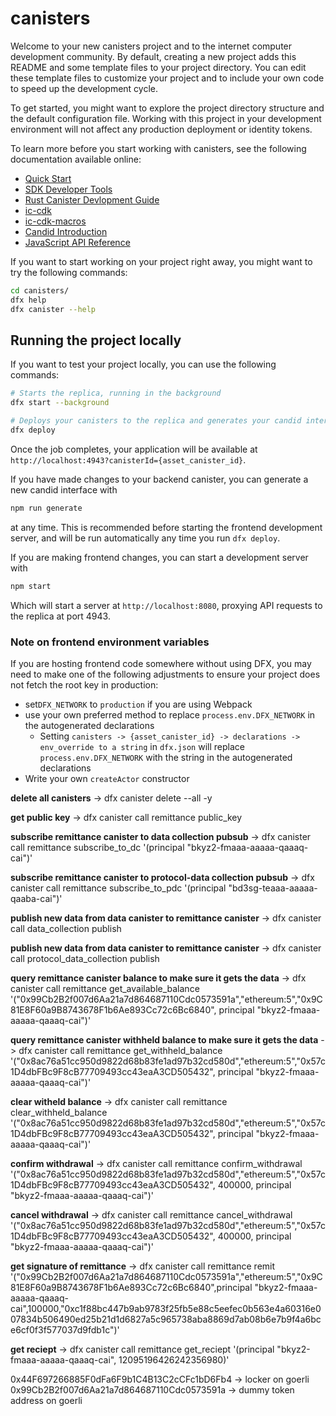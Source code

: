 # canisters

Welcome to your new canisters project and to the internet computer development community. By default, creating a new project adds this README and some template files to your project directory. You can edit these template files to customize your project and to include your own code to speed up the development cycle.

To get started, you might want to explore the project directory structure and the default configuration file. Working with this project in your development environment will not affect any production deployment or identity tokens.

To learn more before you start working with canisters, see the following documentation available online:

- [Quick Start](https://internetcomputer.org/docs/quickstart/quickstart-intro)
- [SDK Developer Tools](https://internetcomputer.org/docs/developers-guide/sdk-guide)
- [Rust Canister Devlopment Guide](https://internetcomputer.org/docs/rust-guide/rust-intro)
- [ic-cdk](https://docs.rs/ic-cdk)
- [ic-cdk-macros](https://docs.rs/ic-cdk-macros)
- [Candid Introduction](https://internetcomputer.org/docs/candid-guide/candid-intro)
- [JavaScript API Reference](https://erxue-5aaaa-aaaab-qaagq-cai.raw.icp0.io)

If you want to start working on your project right away, you might want to try the following commands:

```bash
cd canisters/
dfx help
dfx canister --help
```

## Running the project locally

If you want to test your project locally, you can use the following commands:

```bash
# Starts the replica, running in the background
dfx start --background

# Deploys your canisters to the replica and generates your candid interface
dfx deploy
```

Once the job completes, your application will be available at `http://localhost:4943?canisterId={asset_canister_id}`.

If you have made changes to your backend canister, you can generate a new candid interface with

```bash
npm run generate
```

at any time. This is recommended before starting the frontend development server, and will be run automatically any time you run `dfx deploy`.

If you are making frontend changes, you can start a development server with

```bash
npm start
```

Which will start a server at `http://localhost:8080`, proxying API requests to the replica at port 4943.

### Note on frontend environment variables

If you are hosting frontend code somewhere without using DFX, you may need to make one of the following adjustments to ensure your project does not fetch the root key in production:

- set`DFX_NETWORK` to `production` if you are using Webpack
- use your own preferred method to replace `process.env.DFX_NETWORK` in the autogenerated declarations
  - Setting `canisters -> {asset_canister_id} -> declarations -> env_override to a string` in `dfx.json` will replace `process.env.DFX_NETWORK` with the string in the autogenerated declarations
- Write your own `createActor` constructor

<!--  -->

<!-- commands -->

**delete all canisters** -> dfx canister delete --all -y

**get public key** -> dfx canister call remittance public_key

**subscribe remittance canister to data collection pubsub** -> dfx canister call remittance subscribe_to_dc '(principal "bkyz2-fmaaa-aaaaa-qaaaq-cai")'

**subscribe remittance canister to protocol-data collection pubsub** -> dfx canister call remittance subscribe_to_pdc '(principal "bd3sg-teaaa-aaaaa-qaaba-cai")'

**publish new data from data canister to remittance canister** -> dfx canister call data_collection publish

**publish new data from data canister to remittance canister** -> dfx canister call protocol_data_collection publish

**query remittance canister balance to make sure it gets the data** -> dfx canister call remittance get_available_balance '("0x99Cb2B2f007d6Aa21a7d864687110Cdc0573591a","ethereum:5","0x9C81E8F60a9B8743678F1b6Ae893Cc72c6Bc6840", principal "bkyz2-fmaaa-aaaaa-qaaaq-cai")'

**query remittance canister withheld balance to make sure it gets the data** -> dfx canister call remittance get_withheld_balance '("0x8ac76a51cc950d9822d68b83fe1ad97b32cd580d","ethereum:5","0x57c1D4dbFBc9F8cB77709493cc43eaA3CD505432", principal "bkyz2-fmaaa-aaaaa-qaaaq-cai")'

**clear witheld balance** -> dfx canister call remittance clear_withheld_balance '("0x8ac76a51cc950d9822d68b83fe1ad97b32cd580d","ethereum:5","0x57c1D4dbFBc9F8cB77709493cc43eaA3CD505432", principal "bkyz2-fmaaa-aaaaa-qaaaq-cai")'

**confirm withdrawal** -> dfx canister call remittance confirm_withdrawal '("0x8ac76a51cc950d9822d68b83fe1ad97b32cd580d","ethereum:5","0x57c1D4dbFBc9F8cB77709493cc43eaA3CD505432", 400000, principal "bkyz2-fmaaa-aaaaa-qaaaq-cai")'

**cancel withdrawal** -> dfx canister call remittance cancel_withdrawal '("0x8ac76a51cc950d9822d68b83fe1ad97b32cd580d","ethereum:5","0x57c1D4dbFBc9F8cB77709493cc43eaA3CD505432", 400000, principal "bkyz2-fmaaa-aaaaa-qaaaq-cai")'

**get signature of remittance** -> dfx canister call remittance remit '("0x99Cb2B2f007d6Aa21a7d864687110Cdc0573591a","ethereum:5","0x9C81E8F60a9B8743678F1b6Ae893Cc72c6Bc6840",principal "bkyz2-fmaaa-aaaaa-qaaaq-cai",100000,"0xc1f88bc447b9ab9783f25fb5e88c5eefec0b563e4a60316e007834b506490ed25b21d1d6827a5c965738aba8869d7ab08b6e7b9f4a6bce6cf0f3f577037d9fdb1c")'

**get reciept** -> dfx canister call remittance get_reciept '(principal "bkyz2-fmaaa-aaaaa-qaaaq-cai", 12095196426242356980)'


0x44F697266885F0dFa6F9b1C4B13C2cCFc1bD6Fb4 -> locker on goerli
0x99Cb2B2f007d6Aa21a7d864687110Cdc0573591a -> dummy token address on goerli
